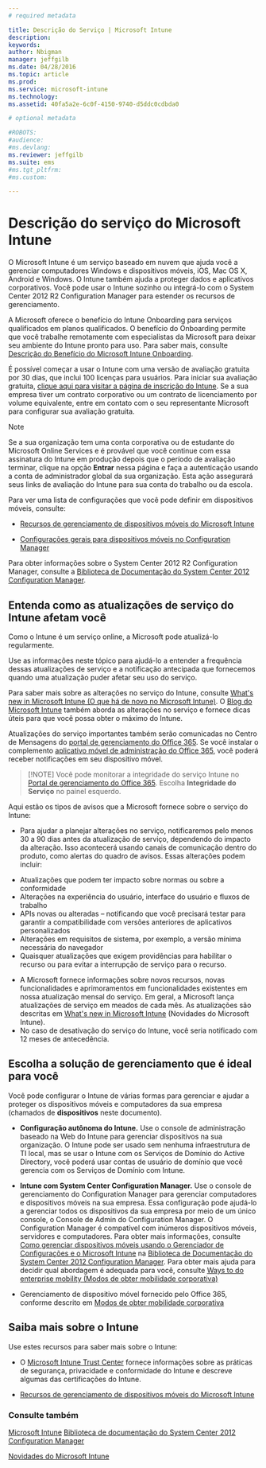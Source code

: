 ```yaml
---
# required metadata

title: Descrição do Serviço | Microsoft Intune
description:
keywords:
author: Nbigman
manager: jeffgilb
ms.date: 04/28/2016
ms.topic: article
ms.prod:
ms.service: microsoft-intune
ms.technology:
ms.assetid: 40fa5a2e-6c0f-4150-9740-d5ddc0cdbda0

# optional metadata

#ROBOTS:
#audience:
#ms.devlang:
ms.reviewer: jeffgilb
ms.suite: ems
#ms.tgt_pltfrm:
#ms.custom:

---
```


# Descrição do serviço do Microsoft Intune

O Microsoft Intune é um serviço baseado em nuvem que ajuda você a gerenciar computadores Windows e dispositivos móveis, iOS, Mac OS X, Android e Windows. O Intune também ajuda a proteger dados e aplicativos corporativos. Você pode usar o Intune sozinho ou integrá-lo com o System Center 2012 R2 Configuration Manager para estender os recursos de gerenciamento.

A Microsoft oferece o benefício do Intune Onboarding para serviços qualificados em planos qualificados. O benefício do Onboarding permite que você trabalhe remotamente com especialistas da Microsoft para deixar seu ambiente do Intune pronto para uso. Para saber mais, consulte [Descrição do Benefício do Microsoft Intune Onboarding](http://go.microsoft.com/fwlink/?LinkId=619281).

É possível começar a usar o Intune com uma versão de avaliação gratuita por 30 dias, que inclui 100 licenças para usuários. Para iniciar sua avaliação gratuita, [clique aqui para visitar a página de inscrição do Intune](http://www.microsoft.com/en-us/server-cloud/products/microsoft-intune/). Se a sua empresa tiver um contrato corporativo ou um contrato de licenciamento por volume equivalente, entre em contato com o seu representante Microsoft para configurar sua avaliação gratuita.

> [!NOTE]
> Se a sua organização tem uma conta corporativa ou de estudante do Microsoft Online Services e é provável que você continue com essa assinatura do Intune em produção depois que o período de avaliação terminar, clique na opção **Entrar** nessa página e faça a autenticação usando a conta de administrador global da sua organização. Esta ação assegurará seus links de avaliação do Intune para sua conta do trabalho ou da escola.

Para ver uma lista de configurações que você pode definir em dispositivos móveis, consulte:

-   [Recursos de gerenciamento de dispositivos móveis do Microsoft Intune](mobile-device-management-capabilities-in-microsoft-intune.md)

-   [Configurações gerais para dispositivos móveis no Configuration Manager](https://technet.microsoft.com/en-us/library/dn376523.aspx)

Para obter informações sobre o System Center 2012 R2 Configuration Manager, consulte a [Biblioteca de Documentação do System Center 2012 Configuration Manager](https://technet.microsoft.com/library/gg682041.aspx).

## Entenda como as atualizações de serviço do Intune afetam você
Como o Intune é um serviço online, a Microsoft pode atualizá-lo regularmente.

Use as informações neste tópico para ajudá-lo a entender a frequência dessas atualizações de serviço e a notificação antecipada que fornecemos quando uma atualização puder afetar seu uso do serviço.

Para saber mais sobre as alterações no serviço do Intune, consulte [What's new in Microsoft Intune (O que há de novo no Microsoft Intune)](/intune/deploy-use/Whats-new-in-microsoft-intune.md). O [Blog do Microsoft Intune](http://blogs.technet.com/b/microsoftintune/) também aborda as alterações no serviço e fornece dicas úteis para que você possa obter o máximo do Intune.

Atualizações do serviço importantes também serão comunicadas no Centro de Mensagens do [portal de gerenciamento do Office 365](https://portal.office.com/Admin/Default.aspx). Se você instalar o complemento [aplicativo móvel de administração do Office 365](https://support.office.com/en-us/article/Office-365-Admin-Mobile-App-e16f6421-2a1a-4142-bf9d-9846600a060a), você poderá receber notificações em seu dispositivo móvel.

> [!NOTE] Você pode monitorar a integridade do serviço Intune no [Portal de gerenciamento do Office 365](https://portal.office.com/Admin/Default.aspx). Escolha **Integridade do Serviço** no painel esquerdo.  

Aqui estão os tipos de avisos que a Microsoft fornece sobre o serviço do Intune:
-   Para ajudar a planejar alterações no serviço, notificaremos pelo menos 30 a 90 dias antes da atualização de serviço, dependendo do impacto da alteração. Isso acontecerá usando canais de comunicação dentro do produto, como alertas do quadro de avisos. Essas alterações podem incluir:
* Atualizações que podem ter impacto sobre normas ou sobre a conformidade
* Alterações na experiência do usuário, interface do usuário e fluxos de trabalho
* APIs novas ou alteradas – notificando que você precisará testar para garantir a compatibilidade com versões anteriores de aplicativos personalizados
* Alterações em requisitos de sistema, por exemplo, a versão mínima necessária do navegador
* Quaisquer atualizações que exigem providências para habilitar o recurso ou para evitar a interrupção de serviço para o recurso.
-   A Microsoft fornece informações sobre novos recursos, novas funcionalidades e aprimoramentos em funcionalidades existentes em nossa atualização mensal do serviço. Em geral, a Microsoft lança atualizações de serviço em meados de cada mês. As atualizações são descritas em [What's new in Microsoft Intune](/intune/deploy-use/whats-new-in-microsoft-intune.md) (Novidades do Microsoft Intune).
-   No caso de desativação do serviço do Intune, você seria notificado com 12 meses de antecedência.

## Escolha a solução de gerenciamento que é ideal para você
Você pode configurar o Intune de várias formas para gerenciar e ajudar a proteger os dispositivos móveis e computadores da sua empresa (chamados de **dispositivos** neste documento).

-   **Configuração autônoma do Intune.** Use o console de administração baseado na Web do Intune para gerenciar dispositivos na sua organização. O Intune pode ser usado sem nenhuma infraestrutura de TI local, mas se usar o Intune com os Serviços de Domínio do Active Directory, você poderá usar contas de usuário de domínio que você gerencia com os Serviços de Domínio com Intune.

-   **Intune com System Center Configuration Manager.** Use o console de gerenciamento do Configuration Manager para gerenciar computadores e dispositivos móveis na sua empresa. Essa configuração pode ajudá-lo a gerenciar todos os dispositivos da sua empresa por meio de um único console, o Console de Admin do Configuration Manager. O Configuration Manager é compatível com inúmeros dispositivos móveis, servidores e computadores. Para obter mais informações, consulte [Como gerenciar dispositivos móveis usando o Gerenciador de Configurações e o Microsoft Intune](http://go.microsoft.com/fwlink/?LinkID=271118) na [Biblioteca de Documentação do System Center 2012 Configuration Manager](https://technet.microsoft.com/library/gg682041.aspx).  Para obter mais ajuda para decidir qual abordagem é adequada para você, consulte [Ways to do enterprise mobility (Modos de obter mobilidade corporativa)](/intune/plan-design/ways-to-do-enterprise-mobility.md)

-   Gerenciamento de dispositivo móvel fornecido pelo Office 365, conforme descrito em [Modos de obter mobilidade corporativa](/intune/plan-design/ways-to-do-enterprise-mobility.md)

## Saiba mais sobre o Intune
Use estes recursos para saber mais sobre o Intune:

-   O [Microsoft Intune Trust Center](http://www.microsoft.com/en-us/server-cloud/products/intune-trust-center/) fornece informações sobre as práticas de segurança, privacidade e conformidade do Intune e descreve algumas das certificações do Intune.

-   [Recursos de gerenciamento de dispositivos móveis do Microsoft Intune](/intune/understand-explore/mobile-device-management-capabilities-in-microsoft-intune.md)

### Consulte também
[Microsoft Intune](https://docs.microsoft.com/intune/)
[Biblioteca de documentação do System Center 2012 Configuration Manager](https://technet.microsoft.com/library/gg682041.aspx)

[Novidades do Microsoft Intune](/intune/deploy-use/whats-new-in-microsoft-intune.md)


<!--HONumber=May16_HO3-->


